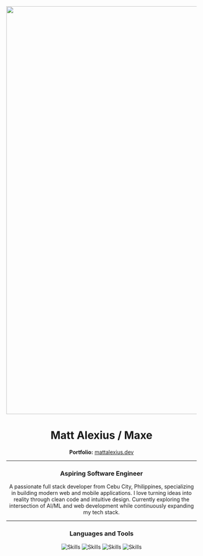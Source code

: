 <div align="center">
  <img src="https://github.com/user-attachments/assets/af6a57fc-3d03-42b2-ae66-8cc4e3f202a8" alt="Matt Alexius" width="1080"/>
  
  # Matt Alexius / Maxe
  
  **Portfolio:** [mattalexius.dev](https://mattalexius.dev)
  
</div>

---

<div align="center">
  
  ### Aspiring Software Engineer
  
  A passionate full stack developer from Cebu City, Philippines, specializing in building modern web and mobile applications. I love turning ideas into reality through clean code and intuitive design. Currently exploring the intersection of AI/ML and web development while continuously expanding my tech stack.
  
</div>

---

<div align="center">
  
  ### Languages and Tools
  
  <img src="https://skillicons.dev/icons?i=c,cpp,cs,css,django&perline=5" alt="Skills" />
  <img src="https://skillicons.dev/icons?i=dotnet,figma,firebase,git,java&perline=5" alt="Skills" />
  <img src="https://skillicons.dev/icons?i=js,mysql,nodejs,python,react&perline=5" alt="Skills" />
  <img src="https://skillicons.dev/icons?i=tailwind,tensorflow,typescript,photoshop,premiere&perline=5" alt="Skills" />
  
</div>
